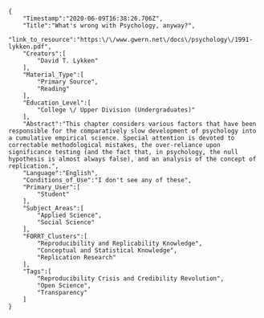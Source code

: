 
    {
        "Timestamp":"2020-06-09T16:38:26.706Z",
        "Title":"What's wrong with Psychology, anyway?",
        "link_to_resource":"https:\/\/www.gwern.net\/docs\/psychology\/1991-lykken.pdf",
        "Creators":[
            "David T. Lykken"
        ],
        "Material_Type":[
            "Primary Source",
            "Reading"
        ],
        "Education_Level":[
            "College \/ Upper Division (Undergraduates)"
        ],
        "Abstract":"This chapter considers various factors that have been responsible for the comparatively slow development of psychology into a cumulative empirical science. Special attention is devoted to correctable methodological mistakes, the over-reliance upon significance testing (and the fact that, in psychology, the null hypothesis is almost always false), and an analysis of the concept of replication.",
        "Language":"English",
        "Conditions_of_Use":"I don't see any of these",
        "Primary_User":[
            "Student"
        ],
        "Subject_Areas":[
            "Applied Science",
            "Social Science"
        ],
        "FORRT_Clusters":[
            "Reproducibility and Replicability Knowledge",
            "Conceptual and Statistical Knowledge",
            "Replication Research"
        ],
        "Tags":[
            "Reproducibility Crisis and Credibility Revolution",
            "Open Science",
            "Transparency"
        ]
    }
